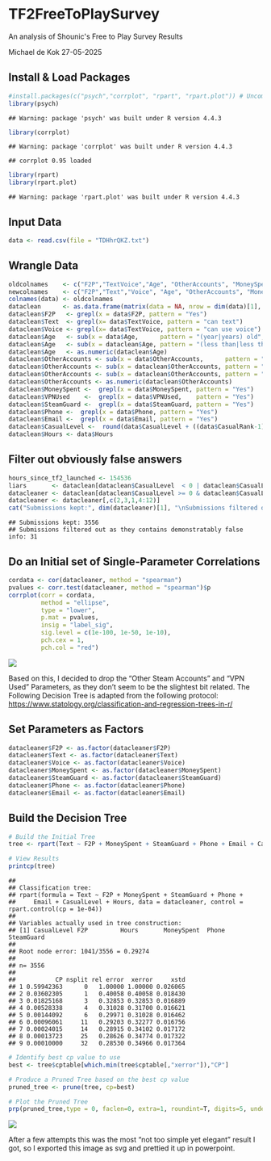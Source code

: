 # TF2FreeToPlaySurvey
An analysis of Shounic's Free to Play Survey Results

Michael de Kok
27-05-2025

## Install & Load Packages

``` r
#install.packages(c("psych","corrplot", "rpart", "rpart.plot")) # Uncomment to Install
library(psych)
```

    ## Warning: package 'psych' was built under R version 4.4.3

``` r
library(corrplot)
```

    ## Warning: package 'corrplot' was built under R version 4.4.3

    ## corrplot 0.95 loaded

``` r
library(rpart)
library(rpart.plot)
```

    ## Warning: package 'rpart.plot' was built under R version 4.4.3

## Input Data

``` r
data <- read.csv(file = "TDHhrQKZ.txt")
```

## Wrangle Data

``` r
oldcolnames    <- c("F2P","TextVoice","Age", "OtherAccounts", "MoneySpent", "VPNUsed", "SteamGuard", "Phone", "Email", "CasualLevel", "CasualRank", "Hours")
newcolnames    <- c("F2P","Text","Voice", "Age", "OtherAccounts", "MoneySpent", "VPNUsed", "SteamGuard", "Phone", "Email", "CasualLevel", "Hours")
colnames(data) <- oldcolnames
dataclean      <- as.data.frame(matrix(data = NA, nrow = dim(data)[1], ncol = dim(data)[2],  dimnames = list(rownames(data), newcolnames)))
dataclean$F2P   <- grepl(x = data$F2P, pattern = "Yes")
dataclean$Text  <- grepl(x= data$TextVoice, pattern = "can text")
dataclean$Voice <- grepl(x= data$TextVoice, pattern = "can use voice")
dataclean$Age   <- sub(x = data$Age,      pattern = "(year|years) old",         replacement = "")
dataclean$Age   <- sub(x = dataclean$Age, pattern = "(less than|less than a)", replacement = 0)
dataclean$Age   <- as.numeric(dataclean$Age)
dataclean$OtherAccounts <- sub(x = data$OtherAccounts,      pattern = "( other steam account| other steam accounts)", replacement = "")
dataclean$OtherAccounts <- sub(x = dataclean$OtherAccounts, pattern = "none, i only have 1 steam account", replacement = 0)
dataclean$OtherAccounts <- sub(x = dataclean$OtherAccounts, pattern = "more than 5", replacement = 6)
dataclean$OtherAccounts <- as.numeric(dataclean$OtherAccounts)
dataclean$MoneySpent <-  grepl(x = data$MoneySpent, pattern = "Yes")
dataclean$VPNUsed    <-  grepl(x = data$VPNUsed,    pattern = "Yes")
dataclean$SteamGuard <-  grepl(x = data$SteamGuard, pattern = "Yes")
dataclean$Phone <-  grepl(x = data$Phone, pattern = "Yes")
dataclean$Email <-  grepl(x = data$Email, pattern = "Yes")
dataclean$CasualLevel <-  round(data$CasualLevel + ((data$CasualRank-1)*150))
dataclean$Hours <- data$Hours
```

## Filter out obviously false answers

``` r
hours_since_tf2_launched <- 154536
liars       <- dataclean[dataclean$CasualLevel  < 0 | dataclean$CasualLevel >  1200 | dataclean$Hours <  0 | dataclean$Hours > hours_since_tf2_launched,]
datacleaner <- dataclean[dataclean$CasualLevel >= 0 & dataclean$CasualLevel <= 1200 & dataclean$Hours >= 0 & dataclean$Hours < hours_since_tf2_launched,]
datacleaner <- datacleaner[,c(2,3,1,4:12)]
cat("Submissions kept:", dim(datacleaner)[1], "\nSubmissions filtered out as they contains demonstratably false info:", dim(liars)[1])
```

    ## Submissions kept: 3556 
    ## Submissions filtered out as they contains demonstratably false info: 31

## Do an Initial set of Single-Parameter Correlations

``` r
cordata <- cor(datacleaner, method = "spearman")
pvalues <- corr.test(datacleaner, method = "spearman")$p
corrplot(corr = cordata, 
         method = "ellipse", 
         type = "lower",
         p.mat = pvalues, 
         insig = "label_sig", 
         sig.level = c(1e-100, 1e-50, 1e-10), 
         pch.cex = 1, 
         pch.col = "red")
```

![](F2P_Analysis_files/figure-gfm/unnamed-chunk-1-1.png)<!-- -->

Based on this, I decided to drop the “Other Steam Accounts” and “VPN
Used” Parameters, as they don’t seem to be the slightest bit related.
The Following Decision Tree is adapted from the following protocol:
<https://www.statology.org/classification-and-regression-trees-in-r/>

## Set Parameters as Factors

``` r
datacleaner$F2P <- as.factor(datacleaner$F2P)
datacleaner$Text <- as.factor(datacleaner$Text)
datacleaner$Voice <- as.factor(datacleaner$Voice)
datacleaner$MoneySpent <- as.factor(datacleaner$MoneySpent)
datacleaner$SteamGuard <- as.factor(datacleaner$SteamGuard)
datacleaner$Phone <- as.factor(datacleaner$Phone)
datacleaner$Email <- as.factor(datacleaner$Email)
```

## Build the Decision Tree

``` r
# Build the Initial Tree
tree <- rpart(Text ~ F2P + MoneySpent + SteamGuard + Phone + Email + CasualLevel + Hours, data=datacleaner, control=rpart.control(cp=.0001))

# View Results
printcp(tree)
```

    ## 
    ## Classification tree:
    ## rpart(formula = Text ~ F2P + MoneySpent + SteamGuard + Phone + 
    ##     Email + CasualLevel + Hours, data = datacleaner, control = rpart.control(cp = 1e-04))
    ## 
    ## Variables actually used in tree construction:
    ## [1] CasualLevel F2P         Hours       MoneySpent  Phone       SteamGuard 
    ## 
    ## Root node error: 1041/3556 = 0.29274
    ## 
    ## n= 3556 
    ## 
    ##           CP nsplit rel error  xerror     xstd
    ## 1 0.59942363      0   1.00000 1.00000 0.026065
    ## 2 0.03602305      1   0.40058 0.40058 0.018430
    ## 3 0.01825168      3   0.32853 0.32853 0.016889
    ## 4 0.00528338      4   0.31028 0.31700 0.016621
    ## 5 0.00144092      6   0.29971 0.31028 0.016462
    ## 6 0.00096061     11   0.29203 0.32277 0.016756
    ## 7 0.00024015     14   0.28915 0.34102 0.017172
    ## 8 0.00013723     25   0.28626 0.34774 0.017322
    ## 9 0.00010000     32   0.28530 0.34966 0.017364

``` r
# Identify best cp value to use
best <- tree$cptable[which.min(tree$cptable[,"xerror"]),"CP"]

# Produce a Pruned Tree based on the best cp value
pruned_tree <- prune(tree, cp=best)

# Plot the Pruned Tree
prp(pruned_tree,type = 0, faclen=0, extra=1, roundint=T, digits=5, under = TRUE, fallen.leaves = F, yesno = 2) 
```

![](F2P_Analysis_files/figure-gfm/decisiontree-1.png)<!-- -->

After a few attempts this was the most “not too simple yet elegant”
result I got, so I exported this image as svg and prettied it up in
powerpoint.
